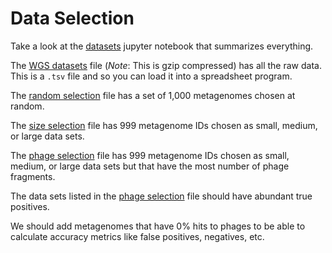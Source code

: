 # Data Selection

Take a look at the [datasets](datasets.ipynb) jupyter notebook that summarizes everything.

The [WGS datasets](wgs_datasets.tsv.gz) file (*Note*: This is gzip compressed) has all the raw data. This is a `.tsv` file and so you can load it into a spreadsheet program.

The [random selection](random_selection.txt) file has a set of 1,000 metagenomes chosen at random.

The [size selection](size_selection.txt) file has 999 metagenome IDs chosen as small, medium, or large data sets.

The [phage selection](phage_size_selection.txt) file has 999 metagenome IDs chosen as small, medium, or large data sets but that have the most number of phage fragments.


The data sets listed in the [phage selection](phage_size_selection.txt) file should have abundant true positives.  


We should add metagenomes that have 0% hits to phages to be able to calculate accuracy metrics like false positives, negatives, etc.
